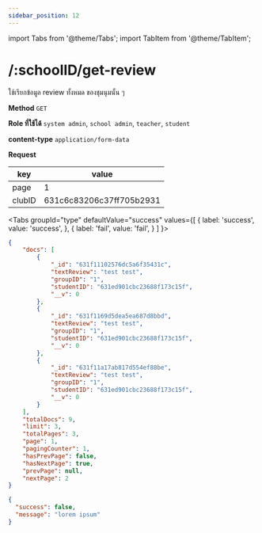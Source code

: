 ```yaml
---
sidebar_position: 12
---
```

import Tabs from '@theme/Tabs';
import TabItem from '@theme/TabItem';

# /:schoolID/get-review


ใช้เรียกข้อมูล review ทั้งหมด ของชุมนุมนั้น ๆ

**Method** `GET`

**Role ที่ใช้ได้** `system admin`, `school admin`, `teacher`, `student`

**content-type** `application/form-data`

**Request**

| key         | value       |
| ----------- | ----------- |
| page   | 1    |
| clubID   | 631c6c83206c37ff705b2931  |

<Tabs
  groupId="type"
  defaultValue="success"
  values={[
    { label: 'success', value: 'success', },
    { label: 'fail', value: 'fail', }
  ]
}>

<TabItem value="success">

```json title="Response (Parginate)"
{
    "docs": [
        {
            "_id": "631f11102576dc5a6f35431c",
            "textReview": "test test",
            "groupID": "1",
            "studentID": "631ed901cbc23688f173c15f",
            "__v": 0
        },
        {
            "_id": "631f1169d5dea5ea687d8bbd",
            "textReview": "test test",
            "groupID": "1",
            "studentID": "631ed901cbc23688f173c15f",
            "__v": 0
        },
        {
            "_id": "631f11a17ab817d554ef88be",
            "textReview": "test test",
            "groupID": "1",
            "studentID": "631ed901cbc23688f173c15f",
            "__v": 0
        }
    ],
    "totalDocs": 9,
    "limit": 3,
    "totalPages": 3,
    "page": 1,
    "pagingCounter": 1,
    "hasPrevPage": false,
    "hasNextPage": true,
    "prevPage": null,
    "nextPage": 2
}
```
</TabItem>

<TabItem value="fail">

```json title="Response"
{
  "success": false,
  "message": "lorem ipsum"
}
```
</TabItem>

</Tabs>


